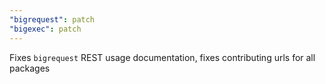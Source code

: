 ```yaml
---
"bigrequest": patch
"bigexec": patch
---
```


Fixes `bigrequest` REST usage documentation, fixes contributing urls for all packages
